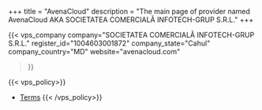+++
title = "AvenaCloud"
description = "The main page of provider named AvenaCloud AKA SOCIETATEA COMERCIALĂ INFOTECH-GRUP S.R.L."
+++

{{< vps_company
company="SOCIETATEA COMERCIALĂ INFOTECH-GRUP S.R.L."
register_id="1004603001872"
company_state="Cahul"
company_country="MD"
website="avenacloud.com"
>}}

{{< vps_policy>}}
* [Terms](https://avenacloud.com/terms-of-service/)
{{< /vps_policy>}}
